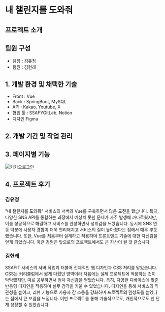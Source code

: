 # 내 챌린지를 도와줘

## 프로젝트 소개

## 팀원 구성

- 팀장 : 김유정
- 팀원 : 김현래

## 1. 개발 환경 및 채택한 기술

- Front : Vue
- Back : SpringBoot, MySQL
- API : Kakao, Youtube, X
- 협업 툴 : SSAFYGitLab, Notion
- 디자인 Figma

## 2. 개발 기간 및 작업 관리

## 3. 페이지별 기능
![카카오로그인](/uploads/24cde286b66f9726e930702472a819f4/카카오로그인.gif)

## 4. 프로젝트 후기

### 김유정
 "내 챌린지를 도와줘" 서비스의 서버와 Vue를 구축하면서 많은 도전을 했습니다. 특히, 다양한 SNS API를 통합하는 과정에서 예상치 못한 문제가 자주 발생해 까다로웠지만, 이를 성공적으로 해결하고 서비스를 완성하면서 성취감을 느꼈습니다. 동시에 SNS 연동 덕분에 사용자 경험이 더욱 편리해지고 서비스의 질이 높아졌다는 점에서 매우 뿌듯했습니다. 또한, Vue를 처음부터 설계하고 적용하며 프론트엔드 기술에 대한 자신감을 얻게 되었습니다. 이런 경험은 앞으로의 프로젝트에서도 큰 자산이 될 것 같습니다.

### 김현래
SSAFIT 서비스의 서버 작업과 더불어 전체적인 웹 디자인과 CSS 처리를 맡았습니다. CSS는 커리큘럼에서 짧게 다뤘던 영역이라 처음에는 실제 프로젝트에 적용하는 것이 막막했지만, 따로 공부하면서 점차 자신감을 얻었습니다. 특히, 다양한 디바이스에 맞춘 반응형 디자인을 적용하며 실무 감각을 키울 수 있었습니다. 디자인을 통해 서비스의 직관성을 높이고, 리뷰 기능으로 사용자 간 소통을 강화하며 프로젝트의 완성도를 높였다는 점에서 큰 보람을 느낍니다. 이번 프로젝트를 통해 기술적으로도, 개인적으로도 한 단계 성장할 수 있었습니다.
